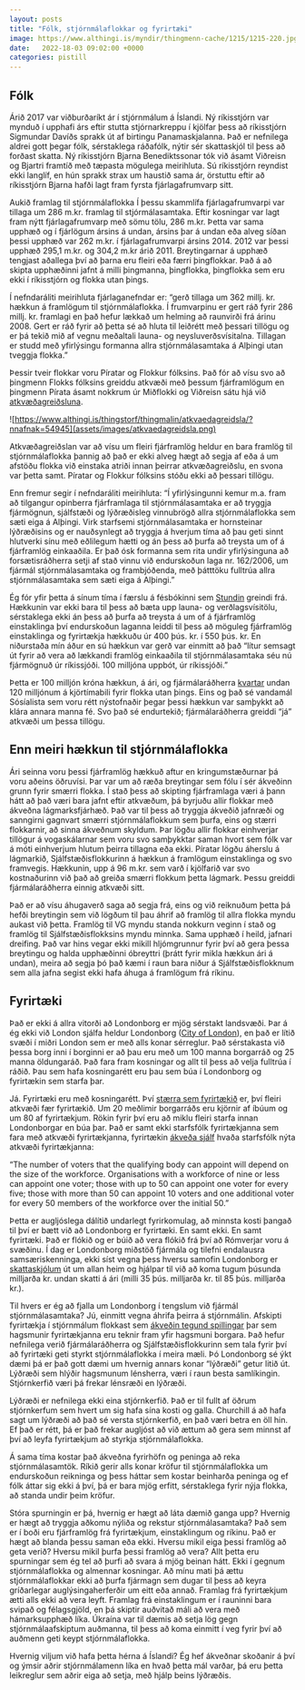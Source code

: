 ```yaml
---
layout: posts
title: "Fólk, stjórnmálaflokkar og fyrirtæki"
image: https://www.althingi.is/myndir/thingmenn-cache/1215/1215-220.jpg
date:   2022-18-03 09:02:00 +0000
categories: pistill
---
```

## Fólk
Árið 2017 var viðburðaríkt ár í stjórnmálum á Íslandi. Ný ríkisstjórn var mynduð í upphafi árs eftir stutta stjórnarkreppu í kjölfar þess að ríkisstjórn Sigmundar Davíðs sprakk út af birtingu Panamaskjalanna. Það er nefnilega aldrei gott þegar fólk, sérstaklega ráðafólk, nýtir sér skattaskjól til þess að forðast skatta. Ný ríkisstjórn Bjarna Benediktssonar tók við ásamt Viðreisn og Bjartri framtíð með tæpasta mögulega meirihluta. Sú ríkisstjórn reyndist ekki langlíf, en hún sprakk strax um haustið sama ár, örstuttu eftir að ríkisstjórn Bjarna hafði lagt fram fyrsta fjárlagafrumvarp sitt.

Aukið framlag til stjórnmálaflokka
Í þessu skammlífa fjárlagafrumvarpi var tillaga um 286 m.kr. framlag til stjórmálasamtaka. Eftir kosningar var lagt fram nýtt fjárlagafrumvarp með sömu tölu, 286 m.kr. Þetta var sama upphæð og í fjárlögum ársins á undan, ársins þar á undan eða alveg síðan þessi upphæð var 262 m.kr. í fjárlagafrumvarpi ársins 2014. 2012 var þessi upphæð 295,1 m.kr. og 304,2 m.kr árið 2011. Breytingarnar á upphæð tengjast aðallega því að þarna eru fleiri eða færri þingflokkar. Það á að skipta upphæðinni jafnt á milli þingmanna, þingflokka, þingflokka sem eru ekki í ríkisstjórn og flokka utan þings.

Í nefndaráliti meirihluta fjárlaganefndar er: “gerð tillaga um 362 millj. kr. hækkun á framlögum til stjórnmálaflokka. Í frumvarpinu er gert ráð fyrir 286 millj. kr. framlagi en það hefur lækkað um helming að raunvirði frá árinu 2008. Gert er ráð fyrir að þetta sé að hluta til leiðrétt með þessari tillögu og er þá tekið mið af vegnu meðaltali launa- og neysluverðsvísitalna. Tillagan er studd með yfirlýsingu formanna allra stjórnmálasamtaka á Alþingi utan tveggja flokka.”

Þessir tveir flokkar voru Píratar og Flokkur fólksins. Það fór að vísu svo að þingmenn Flokks fólksins greiddu atkvæði með þessum fjárframlögum en þingmenn Pírata ásamt nokkrum úr Miðflokki og Viðreisn sátu hjá við [atkvæðagreiðsluna](https://www.althingi.is/thingstorf/thingmalin/atkvaedagreidsla/?nnafnak=54945). 

![https://www.althingi.is/thingstorf/thingmalin/atkvaedagreidsla/?nnafnak=54945](assets/images/atkvaedagreidsla.png)

Atkvæðagreiðslan var að vísu um fleiri fjárframlög heldur en bara framlög til stjórnmálaflokka þannig að það er ekki alveg hægt að segja af eða á um afstöðu flokka við einstaka atriði innan þeirrar atkvæðagreiðslu, en svona var þetta samt. Píratar og Flokkur fólksins stóðu ekki að þessari tillögu.

Enn fremur segir í nefndaráliti meirihluta: “Í yfirlýsingunni kemur m.a. fram að tilgangur opinberra fjárframlaga til stjórnmálasamtaka er að tryggja fjármögnun, sjálfstæði og lýðræðisleg vinnubrögð allra stjórnmálaflokka sem sæti eiga á Alþingi. Virk starfsemi stjórnmálasamtaka er hornsteinar lýðræðisins og er nauðsynlegt að tryggja á hverjum tíma að þau geti sinnt hlutverki sínu með eðlilegum hætti og án þess að þurfa að treysta um of á fjárframlög einkaaðila. Er það ósk formanna sem rita undir yfirlýsinguna að forsætisráðherra setji af stað vinnu við endurskoðun laga nr. 162/2006, um fjármál stjórnmálasamtaka og frambjóðenda, með þátttöku fulltrúa allra stjórnmálasamtaka sem sæti eiga á Alþingi.”

Ég fór yfir þetta á sínum tíma í færslu á fésbókinni sem [Stundin](https://stundin.is/grein/6664/stjornmalaflokkar-fa-sogulega-ha-framlog-ur-rikissjodi/) greindi frá. Hækkunin var ekki bara til þess að bæta upp launa- og verðlagsvísitölu, sérstaklega ekki án þess að þurfa að treysta á um of á fjárframlög einstaklinga því endurskoðun laganna leiddi til þess að möguleg fjárframlög einstaklinga og fyrirtækja hækkuðu úr 400 þús. kr. í 550 þús. kr. En niðurstaða mín áður en sú hækkun var gerð var einmitt að það “lítur semsagt út fyrir að vera að lækkandi framlög einkaaðila til stjórnmálasamtaka séu nú fjármögnuð úr ríkissjóði. 100 milljóna uppbót, úr ríkissjóði.”

Þetta er 100 milljón króna hækkun, á ári, og fjármálaráðherra [kvartar](https://kjarninn.is/frettir/bjarni-segir-rangt-ad-hann-vilji-sosialistaflokkinn-feigan/) undan 120 milljónum á kjörtímabili fyrir flokka utan þings. Eins og það sé vandamál Sósíalista sem voru rétt nýstofnaðir þegar þessi hækkun var samþykkt að klára annara manna fé. Svo það sé endurtekið; fjármálaráðherra greiddi “já” atkvæði um þessa tillögu. 

## Enn meiri hækkun til stjórnmálaflokka
Ári seinna voru þessi fjárframlög hækkuð aftur en kringumstæðurnar þá voru aðeins öðruvísi. Þar var um að ræða breytingar sem fólu í sér ákveðinn grunn fyrir smærri flokka. Í stað þess að skipting fjárframlaga væri á þann hátt að það væri bara jafnt eftir atkvæðum, þá byrjuðu allir flokkar með ákveðna lágmarksfjárhæð. Það var til þess að tryggja ákveðið jafnræði og sanngirni gagnvart smærri stjórnmálaflokkum sem þurfa, eins og stærri flokkarnir, að sinna ákveðnum skyldum. Þar lögðu allir flokkar einhverjar tillögur á vogaskálarnar sem voru svo samþykktar saman hvort sem fólk var á móti einhverjum hlutum þeirra tillagna eða ekki. Píratar lögðu áherslu á lágmarkið, Sjálfstæðisflokkurinn á hækkun á framlögum einstaklinga og svo framvegis. Hækkunin, upp á 96 m.kr. sem varð í kjölfarið var svo kostnaðurinn við það að greiða smærri flokkum þetta lágmark. Þessu greiddi fjármálaráðherra einnig atkvæði sitt.

Það er að vísu áhugaverð saga að segja frá, eins og við reiknuðum þetta þá hefði breytingin sem við lögðum til þau áhrif að framlög til allra flokka myndu aukast við þetta. Framlög til VG myndu standa nokkurn veginn í stað og framlög til Sjálfstæðisflokksins myndu minnka. Sama upphæð í heild, jafnari dreifing. Það var hins vegar ekki mikill hljómgrunnur fyrir því að gera þessa breytingu og halda upphæðinni óbreyttri (þrátt fyrir mikla hækkun ári á undan), meira að segja þó það kæmi í raun bara niður á Sjálfstæðisflokknum sem alla jafna segist ekki hafa áhuga á framlögum frá ríkinu.

## Fyrirtæki
Það er ekki á allra vitorði að Londonborg er mjög sérstakt landsvæði. Þar á ég ekki við London sjálfa heldur Londonborg ([City of London](https://www.cityoflondon.gov.uk/)), en það er lítið svæði í miðri London sem er með alls konar sérreglur. Það sérstakasta við þessa borg inni í borginni er að þau eru með um 100 manna borgarráð og 25 manna öldungaráð. Það fara fram kosningar og allt til þess að velja fulltrúa í ráðið. Þau sem hafa kosningarétt eru þau sem búa í Londonborg og fyrirtækin sem starfa þar. 

Já. Fyrirtæki eru með kosningarétt. Því [stærra sem fyrirtækið](https://www.youtube.com/watch?v=z1ROpIKZe-c) er, því fleiri atkvæði fær fyrirtækið. Um 20 meðlimir borgarráðs eru kjörnir af íbúum og um 80 af fyrirtækjum. Rökin fyrir því eru að miklu fleiri starfa innan Londonborgar en búa þar. Það er samt ekki starfsfólk fyrirtækjanna sem fara með atkvæði fyrirtækjanna, fyrirtækin [ákveða sjálf](https://www.cityoflondon.gov.uk/about-us/voting-elections/business-vote-registration) hvaða starfsfólk nýta atkvæði fyrirtækjanna: 

“The number of voters that the qualifying body can appoint will depend on the size of the workforce. Organisations with a workforce of nine or less can appoint one voter; those with up to 50 can appoint one voter for every five; those with more than 50 can appoint 10 voters and one additional voter for every 50 members of the workforce over the initial 50.”

Þetta er augljóslega dálítið undarlegt fyrirkomulag, að minnsta kosti þangað til því er bætt við að Londonborg er fyrirtæki. En samt ekki. En samt fyrirtæki. Það er flókið og er búið að vera flókið frá því að Rómverjar voru á svæðinu. Í dag er Londonborg miðstöð fjármála og tilefni endalausra samsæriskenninga, ekki síst vegna þess hversu samofin Londonborg er [skattaskjólum](https://www.nytimes.com/2021/10/11/opinion/pandora-papers-britain-london.html) út um allan heim og hjálpar til við að koma tugum þúsunda milljarða kr. undan skatti á ári (milli 35 þús. milljarða kr. til 85 þús. milljarða kr.). 

Til hvers er ég að fjalla um Londonborg í tengslum við fjármál stjórnmálasamtaka? Jú, einmitt vegna áhrifa þeirra á stjórnmálin. Afskipti fyrirtækja í stjórnmálum flokkast sem [ákveðin tegund spillingar](https://journals.sagepub.com/doi/full/10.1177/2631787720982618) þar sem hagsmunir fyrirtækjanna eru teknir fram yfir hagsmuni borgara. Það hefur nefnilega verið fjármálaráðherra og Sjálfstæðisflokkurinn sem tala fyrir því að fyrirtæki geti styrkt stjórnmálaflokka í meira mæli. Þó Londonborg sé ýkt dæmi þá er það gott dæmi um hvernig annars konar “lýðræði” getur litið út. Lýðræði sem hlýðir hagsmunum lénsherra, væri í raun besta samlíkingin. Stjórnkerfið væri þá frekar lénsræði en lýðræði.

Lýðræði er nefnilega ekki eina stjórnkerfið. Það er til fullt af öðrum stjórnkerfum sem hvert um sig hafa sína kosti og galla. Churchill á að hafa sagt um lýðræði að það sé versta stjórnkerfið, en það væri betra en öll hin. Ef það er rétt, þá er það frekar augljóst að við ættum að gera sem minnst af því að leyfa fyrirtækjum að styrkja stjórnmálaflokka. 

Á sama tíma kostar það ákveðna fyrirhöfn og peninga að reka stjórnmálasamtök. Ríkið gerir alls konar kröfur til stjórnmálaflokka um endurskoðun reikninga og þess háttar sem kostar beinharða peninga og ef fólk áttar sig ekki á því, þá er bara mjög erfitt, sérstaklega fyrir nýja flokka, að standa undir þeim kröfur. 

Stóra spurningin er þá, hvernig er hægt að láta dæmið ganga upp? Hvernig er hægt að tryggja aðkomu nýliða og rekstur stjórnmálasamtaka? Það sem er í boði eru fjárframlög frá fyrirtækjum, einstaklingum og ríkinu. Það er hægt að blanda þessu saman eða ekki. Hversu mikil eiga þessi framlög að geta verið? Hversu mikil þurfa þessi framlög að vera? Allt þetta eru spurningar sem ég tel að þurfi að svara á mjög beinan hátt. Ekki í gegnum stjórnmálaflokka og almennar kosningar. Að mínu mati þá ættu stjórnmálaflokkar ekki að þurfa fjármagn sem dugar til þess að keyra gríðarlegar auglýsingaherferðir um eitt eða annað. Framlag frá fyrirtækjum ætti alls ekki að vera leyft. Framlag frá einstaklingum er í rauninni bara svipað og félagsgjöld, en þá skiptir auðvitað máli að vera með hámarksupphæð líka. Úkraína var til dæmis að setja lög gegn stjórnmálaafskiptum auðmanna, til þess að koma einmitt í veg fyrir því að auðmenn geti keypt stjórnmálaflokka.

Hvernig viljum við hafa þetta hérna á Íslandi? Ég hef ákveðnar skoðanir á því og ýmsir aðrir stjórnmálamenn líka en hvað þetta mál varðar, þá eru þetta leikreglur sem aðrir eiga að setja, með hjálp beins lýðræðis.
